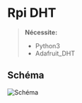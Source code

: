 Rpi DHT
===================
> **Nécessite:**
> - Python3
> - Adafruit_DHT

Schéma 
-----------
![Schéma](http://pix.toile-libre.org/upload/original/1482078184.jpg)
